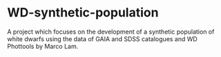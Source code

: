 # WD-synthetic-population
A project which focuses on the development of a synthetic population of white dwarfs using the data of GAIA and SDSS catalogues and WD Phottools by Marco Lam.
